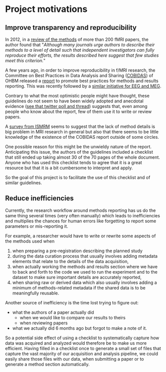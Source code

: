 # Project motivations

## Improve transparency and reproducibility

In 2012, in a
[review of the methods](https://www.ncbi.nlm.nih.gov/pubmed/22796459) of more
than 200 fMRI papers, the author found that "_Although many journals urge
authors to describe their methods to a level of detail such that independent
investigators can fully reproduce their efforts, the results described here
suggest that few studies meet this criterion._"

A few years ago, in order to improve reproducibility in f/MRI research, the
Committee on Best Practices in Data Analysis and Sharing
([COBIDAS](https://www.humanbrainmapping.org/i4a/pages/index.cfm?pageid=3728))
of OHBM released a [report](https://www.biorxiv.org/content/10.1101/054262v2) to
promote best practices for methods and results reporting. This was recently
followed by a [similar initiative for EEG and MEG](https://osf.io/a8dhx/).

Contrary to what the most optimistic people might have thought, these guidelines
do not seem to have been widely adopted and anecdotal evidence
([see that twitter poll and thread](https://treeverse.app/view/Xf3jfvIZ))
suggests that, even among people who know about the report, few of them use it
to write or review papers.

A [survey from ISMRM](https://ismrm.github.io/rrsg/QuestionnaireSummary/) seems
to suggest that the lack of method details is big problem in MRI research in
general but also that there seems to be little knowledge of the existence of the
COBIDAS report outside of some circles.

One possible reason for this might be the unwieldy nature of the report.
Anticipating this issue, the authors of the guidelines included a checklist that
still ended up taking almost 30 of the 70 pages of the whole document. Anyone
who has used this checklist tends to agree that it is a great resource but that
it is a bit cumbersome to interpret and apply.

So the goal of this project is to facilitate the use of this checklist and of
similar guidelines.

## Reduce inefficiencies

Currently, the research workflow around methods reporting has us do the same
thing several times (very often manually) which leads to inefficiencies and
multiplies the chances for human errors like forgetting to report some
parameters or mis-reporting it.

For example, a researcher would have to write or rewrite some aspects of the
methods used when

1.  when preparing a pre-registration describing the planned study
1.  during the data curation process that usually involves adding metadata
    elements that relate to the details of the data acquisition,
1.  when actually working the methods and results section where we have to back
    and forth to the code we used to run the experiment and to the dataset to
    make sure important details are accurately reported,
1.  when sharing raw or derived data which also usually involves adding a
    minimum of methods-related metadata if the shared data is to be meaningfully
    reusable.

Another source of inefficiency is the time lost trying to figure out:

-   what the authors of a paper actually did
    -   when we would like to compare our results to theirs
    -   when reviewing papers
-   what we actually did 6 months ago but forgot to make a note of it.

So a potential side effect of using a checklist to systematically capture how
data was acquired and analyzed would therefore be to make us more efficient.
Having filled in a checklist once to generate a small set of files that capture
the vast majority of our acquisition and analysis pipeline, we could easily
share those files with our data, when submitting a paper or to generate a method
section automatically.
